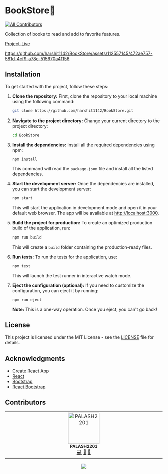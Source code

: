 # BookStore🔖
<!-- ALL-CONTRIBUTORS-BADGE:START - Do not remove or modify this section -->
[![All Contributors](https://img.shields.io/badge/all_contributors-1-orange.svg?style=flat-square)](#contributors-)
<!-- ALL-CONTRIBUTORS-BADGE:END -->
Collection of books to read and add to favorite features.

[Project-Live](https://bookstore-ochre-psi.vercel.app/)

https://github.com/harshit1142/BookStore/assets/112557145/472ae757-581d-4cf9-a78c-515670a41156


## Installation

To get started with the project, follow these steps:

1. **Clone the repository:**
   First, clone the repository to your local machine using the following command:
   ```bash
   git clone https://github.com/harshit1142/BookStore.git
   ```

2. **Navigate to the project directory:**
   Change your current directory to the project directory:
   ```bash
   cd BookStore
   ```

3. **Install the dependencies:**
   Install all the required dependencies using npm:
   ```bash
   npm install
   ```
   This command will read the `package.json` file and install all the listed dependencies.

4. **Start the development server:**
   Once the dependencies are installed, you can start the development server:
   ```bash
   npm start
   ```
   This will start the application in development mode and open it in your default web browser. The app will be available at [http://localhost:3000](http://localhost:3000).

5. **Build the project for production:**
   To create an optimized production build of the application, run:
   ```bash
   npm run build
   ```
   This will create a `build` folder containing the production-ready files.

6. **Run tests:**
   To run the tests for the application, use:
   ```bash
   npm test
   ```
   This will launch the test runner in interactive watch mode.

7. **Eject the configuration (optional):**
   If you need to customize the configuration, you can eject it by running:
   ```bash
   npm run eject
   ```
   **Note:** This is a one-way operation. Once you eject, you can't go back!

## License

This project is licensed under the MIT License - see the [LICENSE](LICENSE) file for details.

## Acknowledgments

- [Create React App](https://create-react-app.dev/)
- [React](https://reactjs.org/)
- [Bootstrap](https://getbootstrap.com/)
- [React Bootstrap](https://react-bootstrap.github.io/)

## Contributors 

<p align="center">
<!-- ALL-CONTRIBUTORS-LIST:START - Do not remove or modify this section -->
<!-- prettier-ignore-start -->
<!-- markdownlint-disable -->
<table>
  <tbody>
    <tr>
      <td align="center" valign="top" width="14.28%"><a href="https://github.com/PALASH2201"><img src="https://avatars.githubusercontent.com/u/129573364?v=4?s=100" width="100px;" alt="PALASH2201"/><br /><sub><b>PALASH2201</b></sub></a><br /><a href="https://github.com/harshit1142/BookStore/commits?author=PALASH2201" title="Code">💻</a> <a href="#design-PALASH2201" title="Design">🎨</a> <a href="#ideas-PALASH2201" title="Ideas, Planning, & Feedback">🤔</a></td>
    </tr>
  </tbody>
</table>

<!-- markdownlint-restore -->
<!-- prettier-ignore-end -->

<!-- ALL-CONTRIBUTORS-LIST:END -->
  <a href="https://github.com/harshit1142/BookStore/graphs/contributors">
    <img src="https://contrib.rocks/image?repo=harshit1142/BookStore" max={1000} columns={100} anon={1}/>
  </a>
</p>
